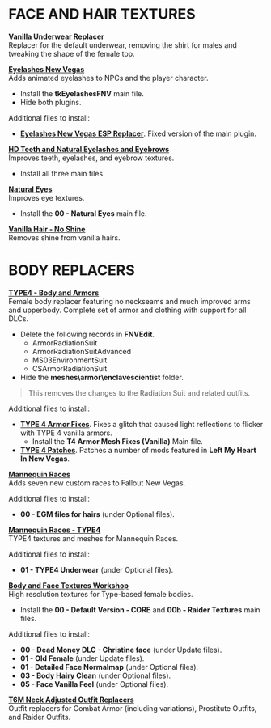 # FACE AND HAIR TEXTURES

[**Vanilla Underwear Replacer**](https://www.nexusmods.com/newvegas/mods/64006)  
Replacer for the default underwear, removing the shirt for males and tweaking the shape of the female top.

[**Eyelashes New Vegas**](https://www.nexusmods.com/newvegas/mods/34790)  
Adds animated eyelashes to NPCs and the player character.
- Install the **tkEyelashesFNV** main file.
- Hide both plugins.

Additional files to install:
- [**Eyelashes New Vegas ESP Replacer**](https://drive.google.com/file/d/1EKtFdcYvHcx841UvNx9zt6p0bTFaE5H9/view?usp=sharing). Fixed version of the main plugin.

[**HD Teeth and Natural Eyelashes and Eyebrows**](https://www.nexusmods.com/newvegas/mods/53695)  
Improves teeth, eyelashes, and eyebrow textures.
- Install all three main files.

[**Natural Eyes**](https://www.nexusmods.com/newvegas/mods/62811)  
Improves eye textures.
- Install the **00 - Natural Eyes** main file.

[**Vanilla Hair - No Shine**](https://www.nexusmods.com/newvegas/mods/50285)  
Removes shine from vanilla hairs.

# BODY REPLACERS

[**TYPE4 - Body and Armors**](https://www.nexusmods.com/newvegas/mods/66903)  
Female body replacer featuring no neckseams and much improved arms and upperbody. Complete set of armor and clothing with support for all DLCs.
- Delete the following records in **FNVEdit**.
  - ArmorRadiationSuit
  - ArmorRadiationSuitAdvanced
  - MS03EnvironmentSuit
  - CSArmorRadiationSuit
- Hide the **meshes\armor\enclavescientist** folder.

> This removes the changes to the Radiation Suit and related outfits.

Additional files to install:
- [**TYPE 4 Armor Fixes**](https://www.nexusmods.com/newvegas/mods/73885). Fixes a glitch that caused light reflections to flicker with TYPE 4 vanilla armors.
  - Install the **T4 Armor Mesh Fixes (Vanilla)** Main file.
- [**TYPE 4 Patches**](https://drive.google.com/file/d/15PlLJxpq_AsnbaNZlSkTndXwM83oIfu_/view?usp=sharing). Patches a number of mods featured in **Left My Heart In New Vegas**.

[**Mannequin Races**](https://www.nexusmods.com/newvegas/mods/62785)  
Adds seven new custom races to Fallout New Vegas.

Additional files to install:
- **00 - EGM files for hairs** (under Optional files).

[**Mannequin Races - TYPE4**](https://www.nexusmods.com/newvegas/mods/68994)  
TYPE4 textures and meshes for Mannequin Races.

Additional files to install:
- **01 - TYPE4 Underwear** (under Optional files).

[**Body and Face Textures Workshop**](https://www.nexusmods.com/newvegas/mods/55174)  
High resolution textures for Type-based female bodies.
- Install the **00 - Default Version - CORE** and **00b - Raider Textures** main files.

Additional files to install:
- **00 - Dead Money DLC - Christine face** (under Update files).
- **01 - Old Female** (under Update files).
- **01 - Detailed Face Normalmap** (under Optional files).
- **03 - Body Hairy Clean** (under Optional files).
- **05 - Face Vanilla Feel** (under Optional files).

[**T6M Neck Adjusted Outfit Replacers**](https://drive.google.com/file/d/17BjQgaU_IlHBHMhtEuJ6rJ2jUHnoBhXh/view?usp=sharing)  
Outfit replacers for Combat Armor (including variations), Prostitute Outfits, and Raider Outfits.